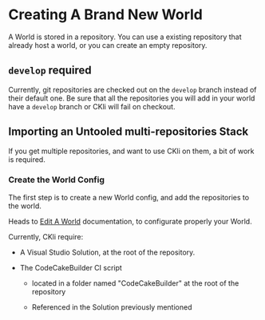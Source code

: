 # Creating A Brand New World

A World is stored in a repository. You can use a existing repository that already host a world, or you can create an empty repository.

## `develop` required

Currently, git repositories are checked out on the `develop` branch instead of their default one. Be sure that all the repositories you will add in your world have a `develop` branch or CKli will fail on checkout.

## Importing an Untooled multi-repositories Stack

If you get multiple repositories, and want to use CKli on them, a bit of work is required.

### Create the World Config

The first step is to create a new World config, and add the repositories to the world.

Heads to [Edit A World](EditAWorld.md) documentation, to configurate properly your World.

Currently, CKli require:

- A Visual Studio Solution, at the root of the repository.

- The CodeCakeBuilder CI script
  
  - located in a folder named "CodeCakeBuilder" at the root of the repository
  
  - Referenced in the Solution previously mentioned

